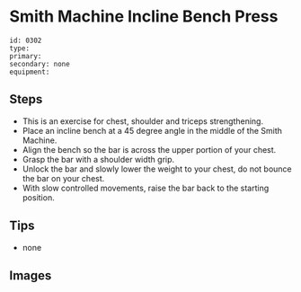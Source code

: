 # Smith Machine Incline Bench Press
> 

``` 
id: 0302 
type:  
primary:  
secondary: none 
equipment:  
``` 

## Steps

 - This is an exercise for chest, shoulder and triceps strengthening.
 - Place an incline bench at a 45 degree angle in the middle of the Smith Machine.
 - Align the bench so the bar is across the upper portion of your chest.
 - Grasp the bar with a shoulder width grip.
 - Unlock the bar and slowly lower the weight to your chest, do not bounce the bar on your chest.
 - With slow controlled movements, raise the bar back to the starting position.

## Tips

 - none

## Images

